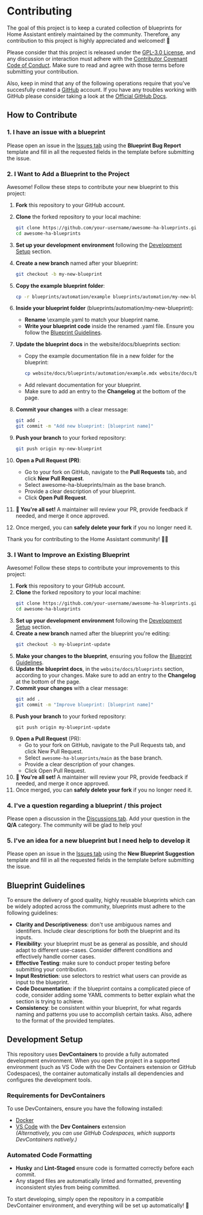 # Contributing

The goal of this project is to keep a curated collection of blueprints for Home Assistant entirely maintained by the community. Therefore, any contribution to this project is highly appreciated and welcomed! :rocket:

Please consider that this project is released under the [GPL-3.0 License](https://github.com/yarafie/awesome-ha-blueprints/blob/main/LICENSE), and any discussion or interaction must adhere with the [Contributor Covenant Code of Conduct](https://github.com/yarafie/awesome-ha-blueprints/blob/main/CODE_OF_CONDUCT.md). Make sure to read and agree with those terms before submitting your contribution.

Also, keep in mind that any of the following operations require that you've succesfully created a [GitHub](https://github.com/) account. If you have any troubles working with GitHub please consider taking a look at the [Official GitHub Docs](https://docs.github.com/).

## How to Contribute

### 1. I have an issue with a blueprint

Please open an issue in the [Issues tab](https://github.com/yarafie/awesome-ha-blueprints/issues) using the **Blueprint Bug Report** template and fill in all the requested fields in the template before submitting the issue.

### 2. I Want to Add a Blueprint to the Project

Awesome! Follow these steps to contribute your new blueprint to this project:

1. **Fork** this repository to your GitHub account.
2. **Clone** the forked repository to your local machine:

   ```sh
   git clone https://github.com/your-username/awesome-ha-blueprints.git
   cd awesome-ha-blueprints
   ```

3. **Set up your development environment** following the [Development Setup](#development-setup) section.
4. **Create a new branch** named after your blueprint:

   ```sh
   git checkout -b my-new-blueprint
   ```

5. **Copy the example blueprint folder**:

   ```sh
   cp -r blueprints/automation/example blueprints/automation/my-new-blueprint
   ```

6. **Inside your blueprint folder** (blueprints/automation/my-new-blueprint):
   - **Rename** \example.yaml to match your blueprint name.
   - **Write your blueprint code** inside the renamed .yaml file. Ensure you follow the [Blueprint Guidelines](#blueprint-guidelines).

7. **Update the blueprint docs** in the website/docs/blueprints section:
   - Copy the example documentation file in a new folder for the blueprint:
     ```sh
     cp website/docs/blueprints/automation/example.mdx website/docs/blueprints/automation/my-new-blueprint.mdx
     ```
   - Add relevant documentation for your blueprint.
   - Make sure to add an entry to the **Changelog** at the bottom of the page.

8. **Commit your changes** with a clear message:

   ```sh
   git add .
   git commit -m "Add new blueprint: [blueprint name]"
   ```

9. **Push your branch** to your forked repository:

   ```sh
   git push origin my-new-blueprint
   ```

10. **Open a Pull Request (PR)**:

    - Go to your fork on GitHub, navigate to the **Pull Requests** tab, and click **New Pull Request**.
    - Select awesome-ha-blueprints/main as the base branch.
    - Provide a clear description of your blueprint.
    - Click **Open Pull Request**.

11. **🎉 You're all set!** A maintainer will review your PR, provide feedback if needed, and merge it once approved.
12. Once merged, you can **safely delete your fork** if you no longer need it.

Thank you for contributing to the Home Assistant community! 🚀🔥

### 3. I Want to Improve an Existing Blueprint

Awesome! Follow these steps to contribute your improvements to this project:

1. **Fork** this repository to your GitHub account.
2. **Clone** the forked repository to your local machine:
   ```sh
   git clone https://github.com/your-username/awesome-ha-blueprints.git
   cd awesome-ha-blueprints
   ```
3. **Set up your development environment** following the [Development Setup](#development-setup) section.
4. **Create a new branch** named after the blueprint you're editing:
   ```sh
   git checkout -b my-blueprint-update
   ```
5. **Make your changes to the blueprint**, ensuring you follow the [Blueprint Guidelines](#blueprint-guidelines).
6. **Update the blueprint docs**, in the `website/docs/blueprints` section, according to your changes. Make sure to add an entry to the **Changelog** at the bottom of the page.
7. **Commit your changes** with a clear message:
   ```sh
   git add .
   git commit -m "Improve blueprint: [blueprint name]"
   ```
8. **Push your branch** to your forked repository:
   ```
   git push origin my-blueprint-update
   ```
9. **Open a Pull Request** (PR):
   - Go to your fork on GitHub, navigate to the Pull Requests tab, and click New Pull Request.
   - Select `awesome-ha-blueprints/main` as the base branch.
   - Provide a clear description of your changes.
   - Click Open Pull Request.
10. **🎉 You're all set!** A maintainer will review your PR, provide feedback if needed, and merge it once approved.
11. Once merged, you can **safely delete your fork** if you no longer need it.

### 4. I've a question regarding a blueprint / this project

Please open a discussion in the [Discussions tab](https://github.com/yarafie/awesome-ha-blueprints/discussions). Add your question in the **Q/A** category. The community will be glad to help you!

### 5. I've an idea for a new blueprint but I need help to develop it

Please open an issue in the [Issues tab](https://github.com/yarafie/awesome-ha-blueprints/discussions) using the **New Blueprint Suggestion** template and fill in all the requested fields in the template before submitting the issue.

## Blueprint Guidelines

To ensure the delivery of good quality, highly reusable blueprints which can be widely adopted across the community, blueprints must adhere to the following guidelines:

- **Clarity and Descriptiveness**: don't use ambiguous names and identifiers. Include clear descriptions for both the blueprint and its inputs.
- **Flexibility**: your blueprint must be as general as possible, and should adapt to different use-cases. Consider different conditions and effectively handle corner cases.
- **Effective Testing**: make sure to conduct proper testing before submitting your contribution.
- **Input Restriction**: use selectors to restrict what users can provide as input to the blueprint.
- **Code Documentation**: if the blueprint contains a complicated piece of code, consider adding some YAML comments to better explain what the section is trying to achieve.
- **Consistency**: be consistent within your blueprint, for what regards naming and patterns you use to accomplish certain tasks. Also, adhere to the format of the provided templates.

## Development Setup

This repository uses **DevContainers** to provide a fully automated development environment. When you open the project in a supported environment (such as VS Code with the Dev Containers extension or GitHub Codespaces), the container automatically installs all dependencies and configures the development tools.

### Requirements for DevContainers

To use DevContainers, ensure you have the following installed:

- [Docker](https://www.docker.com/)
- [VS Code](https://code.visualstudio.com/) with the **Dev Containers** extension  
  _(Alternatively, you can use GitHub Codespaces, which supports DevContainers natively.)_

### Automated Code Formatting

- **Husky** and **Lint-Staged** ensure code is formatted correctly before each commit.
- Any staged files are automatically linted and formatted, preventing inconsistent styles from being committed.

To start developing, simply open the repository in a compatible DevContainer environment, and everything will be set up automatically! 🚀
